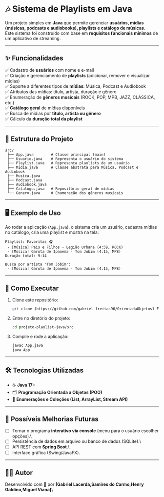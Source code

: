 # 🎶 Sistema de Playlists em Java

Um projeto simples em **Java** que permite gerenciar **usuários, mídias
(músicas, podcasts e audiobooks), playlists e catálogo de músicas**.\
Este sistema foi construído com base em **requisitos funcionais
mínimos** de um aplicativo de streaming.

------------------------------------------------------------------------

## ✨ Funcionalidades

✅ Cadastro de **usuários** com nome e e-mail\
✅ Criação e gerenciamento de **playlists** (adicionar, remover e
visualizar mídias)\
✅ Suporte a diferentes tipos de **mídias**: Música, Podcast e
Audiobook\
✅ Atributos das mídias: título, artista, duração e gênero\
✅ Enumeração de **gêneros musicais** (ROCK, POP, MPB, JAZZ, CLÁSSICA,
etc.)\
✅ **Catálogo geral** de mídias disponíveis\
✅ Busca de mídias por **título, artista ou gênero**\
✅ Cálculo da **duração total da playlist**

------------------------------------------------------------------------

## 📂 Estrutura do Projeto

    src/
     ├── App.java        # Classe principal (main)
     ├── Usuario.java    # Representa o usuário do sistema
     ├── Playlist.java   # Representa playlists de um usuário
     ├── Midia.java      # Classe abstrata para Música, Podcast e Audiobook
     ├── Musica.java
     ├── Podcast.java
     ├── Audiobook.java
     ├── Catalogo.java   # Repositório geral de mídias
     └── Genero.java     # Enumeração dos gêneros musicais

------------------------------------------------------------------------

## 🖥️ Exemplo de Uso

Ao rodar a aplicação (`App.java`), o sistema cria um usuário, cadastra
mídias no catálogo, cria uma playlist e mostra na tela:

    Playlist: Favoritas 🎧
     - [Música] Pais e Filhos - Legião Urbana (4:59, ROCK)
     - [Música] Garota de Ipanema - Tom Jobim (4:15, MPB)
    Duração total: 9:14

    Busca por artista 'Tom Jobim':
     - [Música] Garota de Ipanema - Tom Jobim (4:15, MPB)

------------------------------------------------------------------------

## 🚀 Como Executar

1.  Clone este repositório:

    ``` bash
    git clone (https://github.com/gabriel-freitas96/OrientadaObjetos1-FASE.git)
    ```

2.  Entre no diretório do projeto:

    ``` bash
    cd projeto-playlist-java/src
    ```

3.  Compile e rode a aplicação:

    ``` bash
    javac App.java
    java App
    ```

------------------------------------------------------------------------

## 🛠️ Tecnologias Utilizadas

-   ☕ **Java 17+**
-   🗂️ **Programação Orientada a Objetos (POO)**
-   📝 **Enumerações e Coleções (List, ArrayList, Stream API)**

------------------------------------------------------------------------

## 📌 Possíveis Melhorias Futuras

-   [ ] Tornar o programa **interativo via console** (menu para o
    usuário escolher opções).\
-   [ ] Persistência de dados em arquivo ou banco de dados (SQLite).\
-   [ ] API REST com **Spring Boot**.\
-   [ ] Interface gráfica (Swing/JavaFX).

------------------------------------------------------------------------

## 👨‍💻 Autor

Desenvolvido com 💙 por **\[Gabriel Lacerda,Samires do Carmo,Henry Galdino,Miguel Viana\]**\

